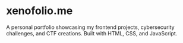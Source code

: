 # xenofolio.me
A personal portfolio showcasing my frontend projects, cybersecurity challenges, and CTF creations. Built with HTML, CSS, and JavaScript.
